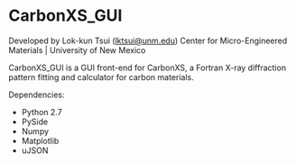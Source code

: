 # CarbonXS_GUI

Developed by Lok-kun Tsui (lktsui@unm.edu)
Center for Micro-Engineered Materials | University of New Mexico

CarbonXS_GUI is a GUI front-end for CarbonXS, a Fortran X-ray diffraction pattern fitting and calculator for carbon materials.

Dependencies:
* Python 2.7
* PySide
* Numpy
* Matplotlib
* uJSON
